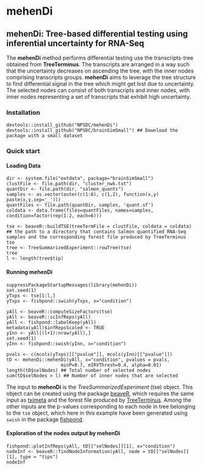 # mehenDi

## mehenDi: Tree-based differential testing using inferential uncertainty for RNA-Seq
The **mehenDi** method performs differential testing use the transcripts-tree obtained from **TreeTerminus**.
The transcripts are arranged in a way such that the uncertainty decreases on ascending the tree, with the
inner nodes comprising transcripts groups. **mehenDi** aims to leverage the tree structure to find differential
signal in the tree which might get lost due to uncertainty. The selected nodes can consist of both transcripts
and inner nodes, with inner nodes representing a set of transcripts that exhibit high uncertainty.

### Installation
```
devtools::install_github("NPSDC/mehenDi")
devtools::install_github("NPSDC/brainSimSmall") ## Download the package with a small dataset
```

### Quick start

#### Loading Data
```
dir <- system.file("extdata", package="brainSimSmall")
clustFile <- file.path(dir, "cluster_nwk.txt")
quantDir <- file.path(dir, "salmon_quants")
samples <- as.vector(outer(c(1:6), c(1,2), function(x,y) paste(x,y,sep='_')))
quantFiles <- file.path(quantDir, samples, 'quant.sf')
coldata <- data.frame(files=quantFiles, names=samples, condition=factor(rep(1:2, each=6)))

tse <- beaveR::buildTSE(treeTermFile = clustFile, coldata = coldata) ## the path to a directory that contains Salmon quantified RNA-Seq samples and the corresponding forest file produced by TreeTerminus
tse
tree <- TreeSummarizedExperiment::rowTree(tse)
tree
l <- length(tree$tip)
```

#### Running mehenDi
```
suppressPackageStartupMessages(library(mehenDi))
set.seed(1)
yTxps <- tse[1:l,]
yTxps <- fishpond::swish(yTxps, x="condition")

yAll <- beaveR::computeSizeFactors(tse)
yAll <- beaveR::scInfReps(yAll)
yAll <- fishpond::labelKeep(yAll)
metadata(yAll)$infRepsScaled <- TRUE
yInn <- yAll[(l+1):nrow(yAll),]
set.seed(1)
yInn <- fishpond::swish(yInn, x="condition")

pvals <- c(mcols(yTxps)[["pvalue"]], mcols(yInn)[["pvalue"]])
tD <- mehenDi::mehenDi(yAll, x="condition", pvalues = pvals,
                    minP=0.7, mIRVThresh=0.4, alpha=0.01)
length(tD$selNodes) ## Total number of selected nodes
sum(tD$selNodes > l) ## Number of inner nodes that are selected
```
The input to **mehenDi** is the *TreeSummarizedExperiment* (tse) object. This object can be created using the package [beaveR](https://github.com/NPSDC/beaver), 
which requires the same input as [tximeta](https://github.com/thelovelab/tximeta) and the forest file produced by [TreeTerminus](https://github.com/COMBINE-lab/TreeTerminus).
Among the other inputs are the p-values corresponding to each node in tree belonging to the `tse` object, which here in this example have been generated using `swish` in the
package [fishpond](https://github.com/thelovelab/fishpond).

#### Exploration of the nodes output by mehenDi
```
fishpond::plotInfReps(yAll, tD[["selNodes]][1], x="condition")
nodeInf <- beaveR::findNodeInformation(yAll, node = tD[["selNodes]][1], type = "tips")
nodeInf
```
